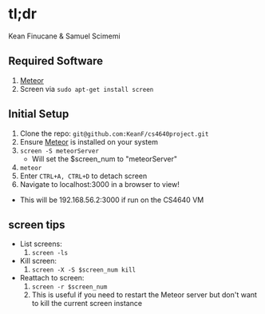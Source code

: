 # tl;dr  
Kean Finucane & Samuel Scimemi

## Required Software
1. [Meteor](https://www.meteor.com/install)
2. Screen via `sudo apt-get install screen`

## Initial Setup
1. Clone the repo: `git@github.com:KeanF/cs4640project.git`
2. Ensure [Meteor](https://www.meteor.com/install) is installed on your system
3. `screen -S meteorServer`
    - Will set the $screen_num to "meteorServer"
4. `meteor`
5. Enter `CTRL+A, CTRL+D` to detach screen
6. Navigate to localhost:3000 in a browser to view!
- This will be 192.168.56.2:3000 if run on the CS4640 VM

## screen tips
- List screens:
	1. `screen -ls`
- Kill screen: 
	1. `screen -X -S $screen_num kill`
- Reattach to screen:
	1. `screen -r $screen_num`
    2. This is useful if you need to restart the Meteor server but don't want to kill the current screen instance
